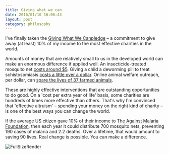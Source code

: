 ```yaml
---
title: Giving what we can
date: 2016/01/10 16:06:43
layout: post
category: philosophy
---
```


I've finally taken the [Giving What We Can​ pledge](https://www.givingwhatwecan.org/pledge/) – a commitment to give away (at least) 10% of my income to the most effective charities in the world.

Amounts of money that are relatively small to us in the developed world can make an enormous difference if applied well. An insecticide-treated mosquito net [costs around $5](http://www.givewell.org/international/top-charities/amf). Giving a child a deworming pill to treat schistosomiasis [costs a little over a dollar](http://www.givewell.org/international/top-charities/schistosomiasis-control-initiative). Online animal welfare outreach, per dollar, can [spare the lives of 37 farmed animals](http://www.animalcharityevaluators.org/research/organizations/mercy-for-animals-review/).

These are highly effective interventions that are outstanding opportunities to do good. On a 'cost per extra year of life' basis, some charities are hundreds of times more effective than others. That's why I'm convinced that 'effective altruism' – spending your money on the right kind of charity – is one of the best ways you can change the world.

If the average US citizen gave 10% of their income to [The Against Malaria Foundation](https://www.againstmalaria.com/)​, then each year it could distribute 700 mosquito nets, preventing 190 cases of malaria and 2.2 deaths. Over a lifetime, that would amount to saving 90 lives. Real change is possible. You can make a difference.

![FullSizeRender](https://henryaj.files.wordpress.com/2016/01/fullsizerender.jpg?w=600)
